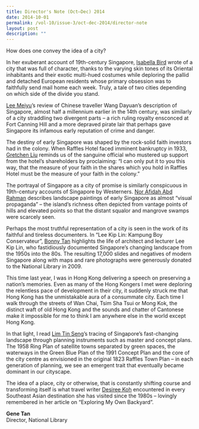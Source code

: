 ```yaml
---
title: Director's Note (Oct–Dec) 2014
date: 2014-10-01
permalink: /vol-10/issue-3/oct-dec-2014/director-note
layout: post
description: ""
---
```

How does one convey the idea of a city? 

In her exuberant account of 19th-century Singapore, [Isabella Bird](/vol-10/issue-3/oct-dec-2014/isabella-bird-travel-singapore) wrote of a city that was full of character, thanks to the varying skin tones of its Oriental inhabitants and their exotic multi-hued costumes while deploring the pallid and detached European residents whose primary obsession was to faithfully send mail home each week. Truly, a tale of two cities depending on which side of the divide you stand.

[Lee Meiyu](/vol-10/issue-3/oct-dec-2014/dragons-tooth-strait)’s review of Chinese traveller Wang Dayuan’s description of Singapore, almost half a millennium earlier in the 14th century, was similarly of a city straddling two divergent parts – a rich ruling royalty ensconced at Fort Canning Hill and a more depraved pirate lair that perhaps gave Singapore its infamous early reputation of crime and danger. 

The destiny of early Singapore was shaped by the rock-solid faith investors had in the colony. When Raffles Hotel faced imminent bankruptcy in 1933, [Gretchen Liu](/vol-10/issue-3/oct-dec-2014/raffles-hotel-singapore-history) reminds us of the sanguine official who mustered up support from the hotel’s shareholders by proclaiming: “I can only put it to you this way, that the measure of your faith in the shares which you hold in Raffles Hotel must be the measure of your faith in the colony.”

The portrayal of Singapore as a city of promise is similarly conspicuous in 19th-century accounts of Singapore by Westerners. [Nor Afidah Abd Rahman](/vol-10/issue-3/oct-dec-2014/singapore-19th-century-traveller-western-impressions) describes landscape paintings of early Singapore as almost “visual propaganda” – the island’s richness often depicted from vantage points of hills and elevated points so that the distant squalor and mangrove swamps were scarcely seen.

Perhaps the most truthful representation of a city is seen in the work of its faithful and tireless documenters. In “Lee Kip Lin: Kampung Boy Conservateur”, [Bonny Tan](/vol-10/issue-3/oct-dec-2014/lee-kip-lin) highlights the life of architect and lecturer Lee Kip Lin, who fastidiously documented Singapore’s changing landscape from the 1950s into the 80s. The resulting 17,000 slides and negatives of modern Singapore along with maps and rare photographs were generously donated to the National Library in 2009.

This time last year, I was in Hong Kong delivering a speech on preserving a nation’s memories. Even as many of the Hong Kongers I met were deploring the relentless pace of development in their city, it suddenly struck me that Hong Kong has the unmistakable aura of a consummate city. Each time I walk through the streets of Wan Chai, Tsim Sha Tsui or Mong Kok, the distinct waft of old Hong Kong and the sounds and chatter of Cantonese make it impossible for me to think I am anywhere else in the world except Hong Kong.

In that light, I read [Lim Tin Seng](/vol-10/issue-3/oct-dec-2014/singapore-concept-plan)’s tracing of Singapore’s fast-changing landscape through planning instruments such as master and concept plans. The 1958 Ring Plan of satellite towns separated by green spaces, the waterways in the Green Blue Plan of the 1991 Concept Plan and the core of the city centre as envisioned in the original 1823 Raffles Town Plan – in each generation of planning, we see an emergent trait that eventually became dominant in our cityscape.

The idea of a place, city or otherwise, that is constantly shifting course and transforming itself is what travel writer [Desiree Koh](/vol-10/issue-3/oct-dec-2014/desiree-koh-travel-southeast-asia-memories) encountered in every Southeast Asian destination she has visited since the 1980s – lovingly remembered in her article on “Exploring My Own Backyard”.

<b>Gene Tan</b><br>Director, National Library